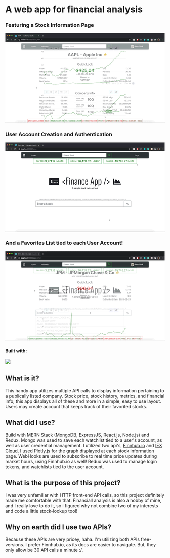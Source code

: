 # A web app for financial analysis
### Featuring a Stock Information Page
![](images/features.gif)
### User Account Creation and Authentication
![](images/authentic-eater.gif)
### And a Favorites List tied to each User Account!
![](images/watchlist.gif)
#### Built with:
![](https://gossett.dev/static/b52512d9402df77db7e9436af0bb44d0/b53ef/mern.png)
## What is it?
This handy app utilizes multiple API calls to display information pertaining to a publically listed company. Stock price, stock history, metrics, and financial info; this app displays all of these and more in a simple, easy to use layout. Users may create account that keeps track of their favorited stocks.
## What did I use?
Build with MERN Stack (MongoDB, ExpressJS, React.js, Node.js) and Redux. Mongo was used to save each watchlist tied to a user's account, as well as user credential management. I utilized two api's, [Finnhub.io](https://www.finnhub.io) and [IEX Cloud](https://www.iexcloud.io). I used Plotly.js for the graph displayed at each stock information page. WebHooks are used to subscribe to real time price updates during market hours, using Finnhub.io as well! Redux was used to manage login tokens, and watchlists tied to the user account.
## What is the purpose of this project?
I was very unfamiliar with HTTP front-end API calls, so this project definitely made me comfortable with that. Financiall analysis is also a hobby of mine, and I really love to do it, so i figured why not combine two of my interests and code a little stock-lookup tool!
## Why on earth did I use two APIs?
Because these APIs are very pricey, haha. I'm utilizing both APIs free-versions. I prefer Finnhub.io, as its docs are easier to navigate. But, they only allow be 30 API calls a minute :/.
 
